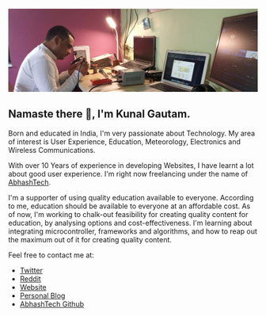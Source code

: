 ![Header Image](https://github.com/KunalGautam/KunalGautam/blob/master/header.jpg?raw=true) 

## Namaste there 🙏, I'm Kunal Gautam.

Born and educated in India, I'm very passionate about Technology. My area of interest is User Experience, Education, Meteorology, Electronics and Wireless Communications.

With over 10 Years of experience in developing Websites, I have learnt a lot about good user experience.  I'm right now freelancing under the name of [AbhashTech](https://abhashtech.com).

I'm a supporter of using quality education available to everyone. According to me, education should be available to everyone at an affordable cost. As of now, I'm working to chalk-out feasibility for creating quality content for education, by analysing options and cost-effectiveness. I'm learning about integrating microcontroller, frameworks and algorithms, and how to reap out the maximum out of it for creating quality content.

Feel free to contact me at:

- [Twitter](http://twitter.com/KunalGautam)
- [Reddit](https://www.reddit.com/user/kunal-gautam)
- [Website](https://ikunal.in)
- [Personal Blog](https://blog.ikunal.in)
- [AbhashTech Github](https://github.com/AbhashTech/)
